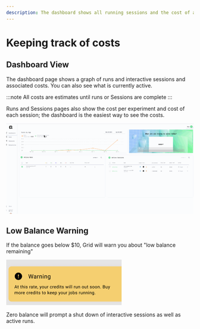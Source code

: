 ```yaml
---
description: The dashboard shows all running sessions and the cost of activities over time.
---
```


# Keeping track of costs

## Dashboard View

The dashboard page shows a graph of runs and interactive sessions and associated costs. You can also see what is currently active.

:::note
All costs are estimates until runs or Sessions are complete
:::

Runs and Sessions pages also show the cost per experiment and cost of each session; the dashboard is the easiest way to see the costs.

![](/images/platform/costs.gif)

## Low Balance Warning

If the balance goes below $10, Grid will warn you about "low balance remaining"

![](/images/platform/lowbalance.png)

Zero balance will prompt a shut down of interactive sessions as well as active runs.

